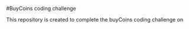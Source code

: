#BuyCoins coding challenge

This repository is created to complete the buyCoins coding challenge on 